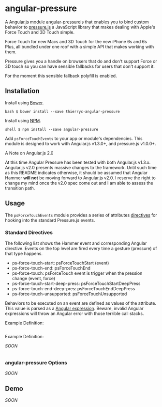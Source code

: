 # angular-pressure

A [Angular.js](https://angularjs.org/) module [angular-pressure](https://github.com/thierryc/angular-pressure)is that enables you to bind custom behavior to [pressure.js](http://pressurejs.com/) a JavaScript library that makes dealing with Apple's Force Touch and 3D Touch simple.

Force Touch for new Macs and 3D Touch for the new iPhone 6s and 6s Plus, all bundled under one roof with a simple API that makes working with them.

Pressure gives you a handle on browsers that do and don't support Force or 3D touch so you can have sensible fallbacks for users that don't support it.

For the moment this sensible fallback polyfill is enabled.

## Installation

Install using [Bower](http://bower.io/).

```bash $ bower install --save thierryc-angular-pressure ```

Install using [NPM](https://www.npmjs.com/).

```shell $ npm install --save angular-pressure ```

Add `psForceTouchEvents` to your app or module's dependencies. This module is designed to work with Angular.js v1.3.0+, and pressure.js v1.0.0+.

A Note on Angular.js 2.0

At this time Angular Pressure has been tested with both Angular.js v1.3.x. Angular.js v2.0 presents massive changes to the framework. Until such time as this README indicates otherwise, it should be assumed that Angular Hammer **will not** be moving forward to Angular.js v2.0. I reserve the right to change my mind once the v2.0 spec come out and I am able to assess the transition path.

## Usage

The `psForceTouchEvents` module provides a series of attributes [directives](https://docs.angularjs.org/guide/directive) for hooking into the standard Pressure.js events.

### Standard Directives

The following list shows the Hammer event and corresponding Angular directive. Events on the top level are fired every time a gesture (pressure) of that type happens.

- ps-force-touch-start: psForceTouchStart (event)
- ps-force-touch-end: psForceTouchEnd
- ps-force-touch: psForceTouch event is trigger when the pression change (event, force)
- ps-force-touch-start-deep-press: psForceTouchStartDeepPress
- ps-force-touch-end-deep-pres: psForceTouchEndDeepPress
- ps-force-touch-unsupported: psForceTouchUnsupported

Behaviors to be executed on an event are defined as values of the attribute. This value is parsed as a [Angular expression](https://docs.angularjs.org/guide/expression). Beware, invalid Angular expressions will throw an Angular error with those terrible call stacks.

Example Definition:

```html

```

Example Definition:

_SOON_

```html

```

### angular-pressure Options

_SOON_

## Demo

_SOON_
